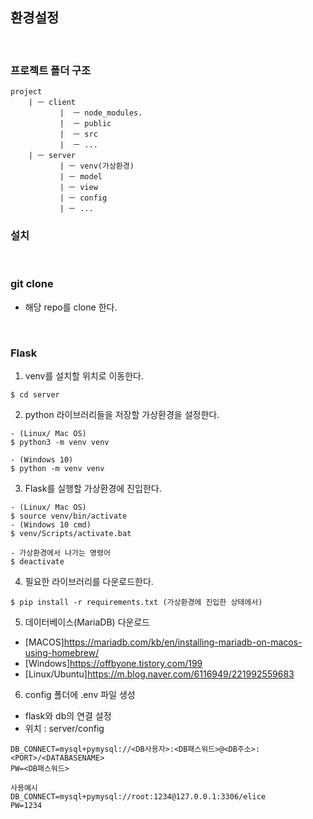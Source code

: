 ## 환경설정
<br>

### 프로젝트 폴더 구조
```
project
    | ㅡ client
           |  ㅡ node_modules.
           |  ㅡ public
           |  ㅡ src
           |  ㅡ ...
    | ㅡ server
           | ㅡ venv(가상환경)
           | ㅡ model
           | ㅡ view
           | ㅡ config
           | ㅡ ...
```

### 설치
<br>

### git clone
- 해당 repo를 clone 한다.

<br>

### Flask

1. venv를 설치할 위치로 이동한다.
```
$ cd server 
``` 

2. python 라이브러리들을 저장할 가상환경을 설정한다.
```
- (Linux/ Mac OS)
$ python3 -m venv venv 

- (Windows 10) 
$ python -m venv venv
```


3. Flask를 실행할 가상환경에 진입한다. 
```
- (Linux/ Mac OS) 
$ source venv/bin/activate
- (Windows 10 cmd) 
$ venv/Scripts/activate.bat

- 가상환경에서 나가는 명령어
$ deactivate
```

4. 필요한 라이브러리를 다운로드한다.
```
$ pip install -r requirements.txt (가상환경에 진입한 상태에서)
``` 

5. 데이터베이스(MariaDB) 다운로드
- [MACOS]https://mariadb.com/kb/en/installing-mariadb-on-macos-using-homebrew/
- [Windows]https://offbyone.tistory.com/199
- [Linux/Ubuntu]https://m.blog.naver.com/6116949/221992559683

6. config 폴더에 .env 파일 생성
- flask와 db의 연결 설정
- 위치 : server/config
```
DB_CONNECT=mysql+pymysql://<DB사용자>:<DB패스워드>@<DB주소>:<PORT>/<DATABASENAME>
PW=<DB패스워드>

사용예시
DB_CONNECT=mysql+pymysql://root:1234@127.0.0.1:3306/elice
PW=1234
```

